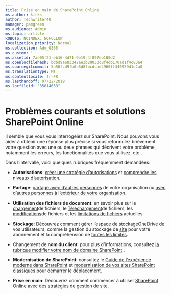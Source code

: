 ```yaml
---
title: Prise en main de SharePoint Online
ms.author: kirks
author: Techwriter40
manager: pamgreen
ms.audience: Admin
ms.topic: article
ROBOTS: NOINDEX, NOFOLLOW
localization_priority: Normal
ms.collection: Adm_O365
ms.custom: ''
ms.assetid: 7ae05f21-eb16-4d71-9e19-4f097eb100d2
ms.openlocfilehash: bdbd9a683342ae3b20033c8f4db170ad1f4c83a4
ms.sourcegitcommit: 5a56fcd9fb0a6d8fbcdcad4960ff340959d1d2a0
ms.translationtype: MT
ms.contentlocale: fr-FR
ms.lasthandoff: 07/22/2019
ms.locfileid: "35814633"
---
```

# <a name="sharepoint-online-common-issues-and-resolutions"></a>Problèmes courants et solutions SharePoint Online

Il semble que vous vous interrogeiez sur SharePoint. Nous pouvons vous aider à obtenir une réponse plus précise si vous reformulez brièvement votre question avec une ou deux phrases qui décrivent votre problème, notamment les erreurs, les fonctionnalités que vous utilisez, etc.. 

Dans l’intervalle, voici quelques rubriques fréquemment demandées:





- **Autorisations**: [créer une stratégie d’autorisations](https://docs.microsoft.com/sharepoint/default-sharepoint-groups) et [comprendre les niveaux d’autorisation](https://docs.microsoft.com/sharepoint/understanding-permission-levels).

- **Partage**: [partage avec d’autres personnes](https://docs.microsoft.com/sharepoint/default-sharepoint-groups) de votre organisation ou [avec d’autres personnes à l’extérieur de votre organisation](https://docs.microsoft.com/sharepoint/external-sharing-overview).

- **Utilisation des fichiers de document**: en savoir plus sur le [chargement](https://support.office.com/article/Upload-a-folder-or-files-to-a-document-library-eb18fcba-c953-4d45-8d90-8da66edeacdb)de fichiers, le [Téléchargement](https://support.office.com/article/Download-files-and-folders-from-OneDrive-or-SharePoint-5c7397b7-19c7-4893-84fe-d02e8fa5df05)de fichiers, les [modifications](https://support.office.com/article/Edit-a-document-in-a-document-library-02d8497f-1c13-4114-949a-b8466f639b07)de fichiers et les [limitations de fichiers](https://support.office.com/article/invalid-file-names-and-file-types-in-onedrive-onedrive-for-business-and-sharepoint-64883a5d-228e-48f5-b3d2-eb39e07630fa?ui=en-US&amp;rs=en-US&amp;ad=US) actuelles

- **Stockage**: Découvrez comment gérer l’espace de stockage</a>OneDrive de vos utilisateurs, comme la gestion du stockage de [site](https://docs.microsoft.com/sharepoint/manage-site-collection-storage-limits) pour votre abonnement et la compréhension de [toutes les limites](https://docs.microsoft.com/office365/servicedescriptions/sharepoint-online-service-description/sharepoint-online-limits).

- Changement de **nom du client**: pour plus d’informations, consultez [la rubrique modifier votre nom de domaine SharePoint](https://docs.microsoft.com/sharepoint/change-your-sharepoint-domain-name) .

- **Modernisation de SharePoint**: consultez le [Guide de l’expérience moderne dans SharePoint](https://docs.microsoft.com/sharepoint/guide-to-sharepoint-modern-experience) et [modernisation de vos sites SharePoint classiques](https://docs.microsoft.com/sharepoint/dev/transform/modernize-classic-sites) pour démarrer le déplacement.

- **Prise en main**: Découvrez comment commencer à utiliser [SharePoint Online](https://docs.microsoft.com/sharepoint/introduction) avec des stratégies de gestion de site.
